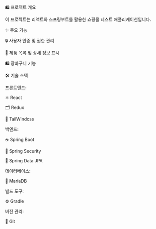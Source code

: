 🛍️ 프로젝트 개요

이 프로젝트는 리액트와 스프링부트를 활용한 쇼핑몰 테스트 애플리케이션입니다.



✨ 주요 기능

🔒 사용자 인증 및 권한 관리

🛒 제품 목록 및 상세 정보 표시

🛍️ 장바구니 기능



🛠️ 기술 스택

프론트엔드:

⚛️ React

🗂️ Redux

🎨 TailWindcss



백엔드:

☕ Spring Boot

🔐 Spring Security

📂 Spring Data JPA



데이터베이스:

🐬 MariaDB



빌드 도구:

⚙️ Gradle



버전 관리:

🌱 Git

